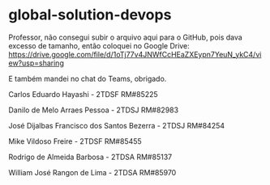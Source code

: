 # global-solution-devops

Professor, não consegui subir o arquivo aqui para o GitHub, pois dava excesso de tamanho, então coloquei no Google Drive:
https://drive.google.com/file/d/1oTj77v4JNWfCcHEaZXEypn7YeuN_ykC4/view?usp=sharing

E também mandei no chat do Teams, obrigado.


Carlos Eduardo Hayashi - 2TDSF RM#85225

Danilo de Melo Arraes Pessoa - 2TDSJ RM#82983

José Dijalbas Francisco dos Santos Bezerra - 2TDSJ RM#84254

Mike Vildoso Freire - 2TDSF RM#85455

Rodrigo de Almeida Barbosa - 2TDSA RM#85137

William José Rangon de Lima - 2TDSA RM#85970
